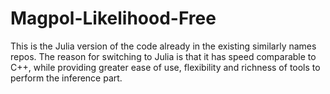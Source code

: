 # Magpol-Likelihood-Free

This is the Julia version of the code already in the existing similarly names repos. The reason for switching to Julia is that it has speed comparable to C++, while providing greater ease of use, flexibility and richness of tools to perform the inference part. 

